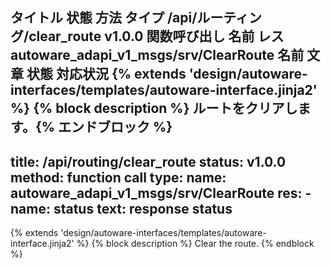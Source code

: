 タイトル	状態	方法	タイプ
/api/ルーティング/clear_route
v1.0.0
関数呼び出し
名前	レス
autoware_adapi_v1_msgs/srv/ClearRoute
名前	文章
状態
対応状況
{% extends 'design/autoware-interfaces/templates/autoware-interface.jinja2' %} {% block description %} ルートをクリアします。{% エンドブロック %}
---
title: /api/routing/clear_route
status: v1.0.0
method: function call
type:
  name: autoware_adapi_v1_msgs/srv/ClearRoute
  res:
    - name: status
      text: response status
---

{% extends 'design/autoware-interfaces/templates/autoware-interface.jinja2' %}
{% block description %}
Clear the route.
{% endblock %}
